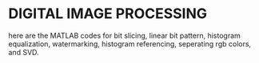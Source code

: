 # DIGITAL IMAGE PROCESSING
here are the MATLAB codes for bit slicing, linear bit pattern, histogram equalization, watermarking, histogram referencing, seperating rgb colors, and SVD.
